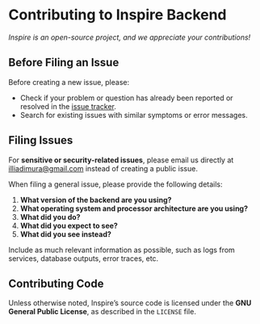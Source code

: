 # Contributing to Inspire Backend

*Inspire is an open-source project, and we appreciate your contributions!*

## Before Filing an Issue

Before creating a new issue, please:

* Check if your problem or question has already been reported or resolved in the [issue tracker](https://github.com/tech-inspire/backend/issues?q=label%3Abug).
* Search for existing issues with similar symptoms or error messages.

## Filing Issues

For **sensitive or security-related issues**, please email us directly at [illiadimura@gmail.com](mailto:illiadimura@gmail.com) instead of creating a public issue.

When filing a general issue, please provide the following details:

1. **What version of the backend are you using?**
2. **What operating system and processor architecture are you using?**
3. **What did you do?**
4. **What did you expect to see?**
5. **What did you see instead?**

Include as much relevant information as possible, such as logs from services, database outputs, error traces, etc.

## Contributing Code

Unless otherwise noted, Inspire’s source code is licensed under the **GNU General Public License**, as described in the `LICENSE` file.